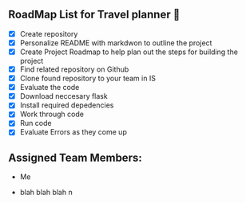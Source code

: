 ## RoadMap List for Travel planner 📒 
- [x] Create repository
- [x] Personalize README with markdwon to outline the project
- [x] Create Project Roadmap to help plan out the steps for building the project
- [x] Find related repository on Github
- [x] Clone found repository to your team in IS
- [x] Evaluate the code
- [x] Download neccesary flask
- [x] Install required depedencies 
- [x] Work through code
- [x] Run code
- [x] Evaluate Errors as they come up
## Assigned Team Members:
* Me
- blah blah blah n
